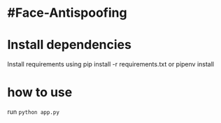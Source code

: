# #Face-Antispoofing

# Install dependencies

Install requirements using pip install -r requirements.txt or pipenv install

# how to use
 run `python app.py`
